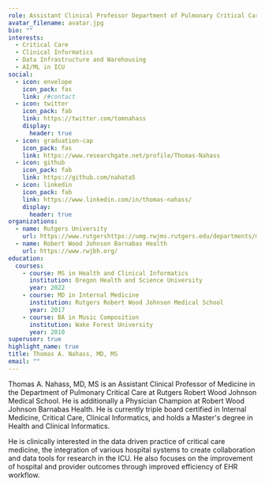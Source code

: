 ```yaml
---
role: Assistant Clinical Professor Department of Pulmonary Critical Care Medicine
avatar_filename: avatar.jpg
bio: ""
interests:
  - Critical Care
  - Clinical Informatics
  - Data Infrastructure and Warehousing
  - AI/ML in ICU
social:
  - icon: envelope
    icon_pack: fas
    link: /#contact
  - icon: twitter
    icon_pack: fab
    link: https://twitter.com/tomnahass
    display:
      header: true
  - icon: graduation-cap
    icon_pack: fas
    link: https://www.researchgate.net/profile/Thomas-Nahass
  - icon: github
    icon_pack: fab
    link: https://github.com/nahata5
  - icon: linkedin
    icon_pack: fab
    link: https://www.linkedin.com/in/thomas-nahass/
    display:
      header: true
organizations:
  - name: Rutgers University
    url: https://www.rutgershttps://umg.rwjms.rutgers.edu/departments/medicine/divisions/pulmonary_critical_care.php.edu/
  - name: Robert Wood Johnson Barnabas Health
    url: https://www.rwjbh.org/
education:
  courses:
    - course: MS in Health and Clinical Informatics
      institution: Oregon Health and Science University
      year: 2022
    - course: MD in Internal Medicine
      institution: Rutgers Robert Wood Johnson Medical School
      year: 2017
    - course: BA in Music Composition
      institution: Wake Forest University
      year: 2010
superuser: true
highlight_name: true
title: Thomas A. Nahass, MD, MS
email: ""
---
```

Thomas A. Nahass, MD, MS is an Assistant Clinical Professor of Medicine in the Department of Pulmonary Critical Care at Rutgers Robert Wood Johnson Medical School. He is additionally a Physician Champion at Robert Wood Johnson Barnabas Health. He is currently triple board certified in Internal Medicine, Critical Care, Clinical Informatics, and holds a Master's degree in Health and Clinical Informatics.

He is clinically interested in the data driven practice of critical care medicine, the integration of various hospital systems to create collaboration and data tools for research in the ICU. He also focuses on the improvement of hospital and provider outcomes through improved efficiency of EHR workflow.